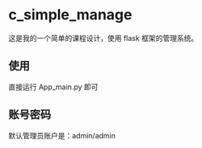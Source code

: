 # c_simple_manage
这是我的一个简单的课程设计，使用 flask 框架的管理系统。

## 使用
直接运行 App_main.py 即可

## 账号密码
默认管理员账户是：admin/admin
